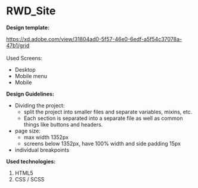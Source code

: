 # RWD_Site

<strong>Design template:</strong>

https://xd.adobe.com/view/31804ad0-5f57-46e0-6edf-a5f54c37078a-47b1/grid
<br><br>Used Screens:
<ul>
<li>Desktop</li>
<li>Mobile menu</li>
<li>Mobile</li>
</ul>

<strong>Design Guidelines:</strong>
<ul>
<li>Dividing the project:
<ul>
<li> split the project into smaller files and separate variables, mixins, etc. </li>
<li>Each section is separated into a separate file as well as common things like buttons and headers.</li>
</ul></li>
<li>page size: 
<ul>
<li>max width 1352px</li>
<li>screens below 1352px, have 100% width and side padding 15px</li>
</ul> 
<li>individual breakpoints</li>
</ul>


<strong>Used technologies:</strong>
<ol>
<li>HTML5</li>
<li>CSS / SCSS</li></ol>